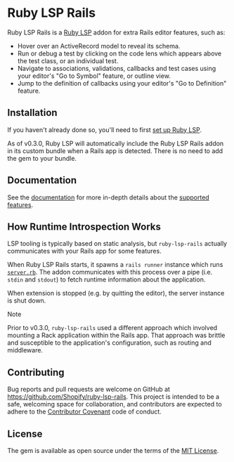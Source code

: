 # Ruby LSP Rails

Ruby LSP Rails is a [Ruby LSP](https://github.com/Shopify/ruby-lsp) addon for extra Rails editor features, such as:

* Hover over an ActiveRecord model to reveal its schema.
* Run or debug a test by clicking on the code lens which appears above the test class, or an individual test.
* Navigate to associations, validations, callbacks and test cases using your editor's "Go to Symbol" feature, or outline view.
* Jump to the definition of callbacks using your editor's "Go to Definition" feature.

## Installation

If you haven't already done so, you'll need to first [set up Ruby LSP](https://github.com/Shopify/ruby-lsp#usage).

As of v0.3.0, Ruby LSP will automatically include the Ruby LSP Rails addon in its custom bundle when a Rails app is detected.
There is no need to add the gem to your bundle.

## Documentation

See the [documentation](https://shopify.github.io/ruby-lsp-rails) for more in-depth details about the
[supported features](https://shopify.github.io/ruby-lsp-rails/RubyLsp/Rails.html).

## How Runtime Introspection Works

LSP tooling is typically based on static analysis, but `ruby-lsp-rails` actually communicates with your Rails app for
some features.

When Ruby LSP Rails starts, it spawns a `rails runner` instance which runs
[`server.rb`](https://github.com/Shopify/ruby-lsp-rails/blob/main/lib/ruby_lsp/ruby_lsp_rails/server.rb).
The addon communicates with this process over a pipe (i.e. `stdin` and `stdout`) to fetch runtime information about the application.

When extension is stopped (e.g. by quitting the editor), the server instance is shut down.

> [!NOTE]
> Prior to v0.3.0, `ruby-lsp-rails` used a different approach which involved mounting a Rack application within the Rails app.
> That approach was brittle and susceptible to the application's configuration, such as routing and middleware.

## Contributing

Bug reports and pull requests are welcome on GitHub at https://github.com/Shopify/ruby-lsp-rails. This project is
intended to be a safe, welcoming space for collaboration, and contributors are expected to adhere to the
[Contributor Covenant](https://github.com/Shopify/ruby-lsp-rails/blob/main/CODE_OF_CONDUCT.md) code of conduct.

## License

The gem is available as open source under the terms of the
[MIT License](https://github.com/Shopify/ruby-lsp-rails/blob/main/LICENSE.txt).
